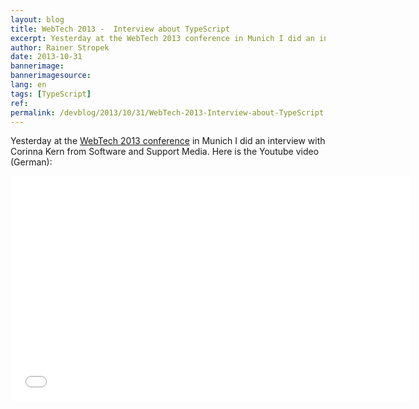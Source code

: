 ```yaml
---
layout: blog
title: WebTech 2013 -  Interview about TypeScript
excerpt: Yesterday at the WebTech 2013 conference in Munich I did an interview with Corinna Kern from Software and Support Media. Here is the video (German).
author: Rainer Stropek
date: 2013-10-31
bannerimage: 
bannerimagesource: 
lang: en
tags: [TypeScript]
ref: 
permalink: /devblog/2013/10/31/WebTech-2013-Interview-about-TypeScript
---
```


<p>Yesterday at the <a href="http://www.software-architects.com/devblog/2013/10/30/WebTech-Conference-Munich" target="_blank">WebTech 2013 conference</a> in Munich I did an interview with Corinna Kern from Software and Support Media. Here is the Youtube video (German):</p><iframe width="640" height="360" src="//www.youtube.com/embed/fgLDCqQrg9E?rel=0" frameborder="0" allowfullscreen="allowfullscreen"></iframe>